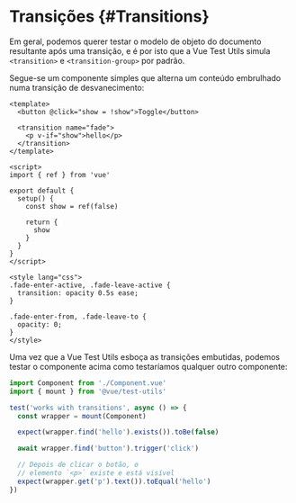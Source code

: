 # Transições {#Transitions}

Em geral, podemos querer testar o modelo de objeto do documento resultante após uma transição, e é por isto que a Vue Test Utils simula `<transition>` e `<transition-group>` por padrão.

Segue-se um componente simples que alterna um conteúdo embrulhado numa transição de desvanecimento:

```vue
<template>
  <button @click="show = !show">Toggle</button>

  <transition name="fade">
    <p v-if="show">hello</p>
  </transition>
</template>

<script>
import { ref } from 'vue'

export default {
  setup() {
    const show = ref(false)

    return {
      show
    }
  }
}
</script>

<style lang="css">
.fade-enter-active, .fade-leave-active {
  transition: opacity 0.5s ease;
}

.fade-enter-from, .fade-leave-to {
  opacity: 0;
}
</style>
```

Uma vez que a Vue Test Utils esboça as transições embutidas, podemos testar o componente acima como testaríamos qualquer outro componente:

```js
import Component from './Component.vue'
import { mount } from '@vue/test-utils'

test('works with transitions', async () => {
  const wrapper = mount(Component)

  expect(wrapper.find('hello').exists()).toBe(false)

  await wrapper.find('button').trigger('click')

  // Depois de clicar o botão, o
  // elemento `<p>` existe e está visível
  expect(wrapper.get('p').text()).toEqual('hello')
})
```
